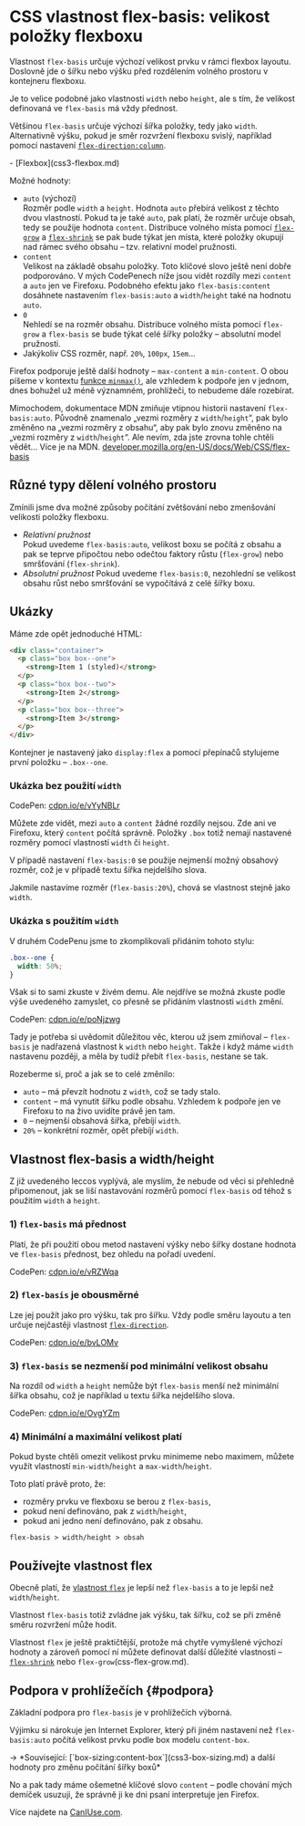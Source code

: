 # CSS vlastnost flex-basis: velikost položky flexboxu

Vlastnost `flex-basis` určuje výchozí velikost prvku v rámci flexbox layoutu. Doslovně jde o šířku nebo výšku před rozdělením volného prostoru v kontejneru flexboxu.

Je to velice podobné jako vlastnosti `width` nebo `height`, ale s tím, že velikost definovaná ve `flex-basis` má vždy přednost.

Většinou `flex-basis` určuje výchozí šířka položky, tedy jako `width`. Alternativně výšku, pokud je směr rozvržení flexboxu svislý, například pomocí nastavení [`flex-direction:column`](css-flex-direction.md).

<!-- TODO obrázek -->

<div class="related web-only" markdown="1">
- [Flexbox](css3-flexbox.md)
</div>

Možné hodnoty:

- `auto` (výchozí)  
Rozměr podle `width` a `height`. Hodnota `auto` přebírá velikost z těchto dvou vlastností. Pokud ta je také `auto`, pak platí, že rozměr určuje obsah, tedy se použije hodnota `content`. Distribuce volného místa pomocí [`flex-grow`](css-flex-grow.md) a [`flex-shrink`](css-flex-shrink.md) se pak bude týkat jen místa, které položky okupují nad rámec svého obsahu – tzv. relativní model pružnosti.
- `content`  
Velikost na základě obsahu položky. Toto klíčové slovo ještě není dobře podporováno. V mých CodePenech níže jsou vidět rozdíly mezi `content` a `auto` jen ve Firefoxu. Podobného efektu jako `flex-basis:content` dosáhnete nastavením `flex-basis:auto` a `width`/`height` také na hodnotu `auto`.
- `0`  
Nehledí se na rozměr obsahu. Distribuce volného místa pomocí `flex-grow` a `flex-basis` se bude týkat celé šířky položky – absolutní model pružnosti.
- Jakýkoliv CSS rozměr, např. `20%`, `100px`, `15em`…

Firefox podporuje ještě další hodnoty – `max-content` a `min-content`. O obou píšeme v kontextu [funkce `minmax()`](css-minmax.md), ale vzhledem k podpoře jen v jednom, dnes bohužel už méně významném, prohlížeči, to nebudeme dále rozebírat.

<!-- AdSnippet -->

Mimochodem, dokumentace MDN zmiňuje vtipnou historii nastavení `flex-basis:auto`. Původně znamenalo „vezmi rozměry z `width`/`height`“, pak bylo změněno na „vezmi rozměry z obsahu“, aby pak bylo znovu změněno na „vezmi rozměry z `width`/`height`“. Ale nevím, zda jste zrovna tohle chtěli vědět… Více je na MDN. [developer.mozilla.org/en-US/docs/Web/CSS/flex-basis](https://developer.mozilla.org/en-US/docs/Web/CSS/flex-basis)

## Různé typy dělení volného prostoru

Zmínili jsme dva možné způsoby počítání zvětšování nebo zmenšování velikosti položky flexboxu.

<!-- TODO obrázek https://www.w3.org/TR/css-flexbox-1/images/rel-vs-abs-flex.svg -->

- *Relativní pružnost*  
Pokud uvedeme `flex-basis:auto`, velikost boxu se počítá z obsahu a pak se teprve připočtou nebo odečtou faktory růstu (`flex-grow`) nebo smršťování (`flex-shrink`).
- *Absolutní pružnost*
Pokud uvedeme `flex-basis:0`, nezohlední se velikost obsahu růst nebo smršťování se vypočítává z celé šířky boxu.

## Ukázky

Máme zde opět jednoduché HTML:

```html
<div class="container">
  <p class="box box--one">
    <strong>Item 1 (styled)</strong>
  </p>
  <p class="box box--two">
    <strong>Item 2</strong>
  </p>
  <p class="box box--three">
    <strong>Item 3</strong>
  </p>  
</div>
```

Kontejner je nastavený jako `display:flex` a pomocí přepínačů stylujeme první položku – `.box--one`.

### Ukázka bez použití `width`

CodePen: [cdpn.io/e/vYyNBLr](https://codepen.io/machal/pen/vYyNBLr?editors=0000)

Můžete zde vidět, mezi `auto` a `content` žádné rozdíly nejsou. Zde ani ve Firefoxu, který `content` počítá správně. Položky `.box` totiž nemají nastavené rozměry pomocí vlastností `width` či `height`.

V případě nastavení `flex-basis:0` se použije nejmenší možný obsahový rozměr, což je v případě textu šířka nejdelšího slova.

Jakmile nastavíme rozměr (`flex-basis:20%`), chová se vlastnost stejně jako `width`.

### Ukázka s použitím `width`

V druhém CodePenu jsme to zkomplikovali přidáním tohoto stylu:

```css
.box--one {
  width: 50%;
}
```

Však si to sami zkuste v živém demu. Ale nejdříve se možná zkuste podle výše uvedeného zamyslet, co přesně se přidáním vlastnosti `width` změní.

CodePen: [cdpn.io/e/poNjzwg](https://codepen.io/machal/pen/poNjzwg?editors=0000)

Tady je potřeba si uvědomit důležitou věc, kterou už jsem zmiňoval – `flex-basis` je nadřazená vlastnost k `width` nebo `height`. Takže i když máme `width` nastavenu později, a měla by tudíž přebít `flex-basis`, nestane se tak.

Rozeberme si, proč a jak se to celé změnilo:

- `auto` – má převzít hodnotu z `width`, což se tady stalo.
- `content` – má vynutit šířku podle obsahu. Vzhledem k podpoře jen ve Firefoxu to na živo uvidíte právě jen tam.
- `0` – nejmenší obsahová šířka, přebíjí `width`.
- `20%` – konkrétní rozměr, opět přebíjí `width`.

## Vlastnost flex-basis a width/height

Z již uvedeného leccos vyplývá, ale myslím, že nebude od věci si přehledně připomenout, jak se liší nastavování rozměrů pomocí `flex-basis` od téhož s použitím `width` a `height`.

### 1) `flex-basis` má přednost

Platí, že při použití obou metod nastavení výšky nebo šířky dostane hodnota ve `flex-basis` přednost, bez ohledu na pořadí uvedení.

CodePen: [cdpn.io/e/vRZWqa](https://codepen.io/machal/pen/vRZWqa?editors=1100)

### 2) `flex-basis` je obousměrné

Lze jej použít jako pro výšku, tak pro šířku. Vždy podle směru layoutu a ten určuje nejčastěji vlastnost [`flex-direction`](css-flex-direction.md).

CodePen: [cdpn.io/e/bvLOMv](https://codepen.io/machal/pen/bvLOMv?editors=1100)

### 3) `flex-basis` se nezmenší pod minimální velikost obsahu

Na rozdíl od `width` a `height` nemůže být `flex-basis` menší než minimální šířka obsahu, což je například u textu šířka nejdelšího slova.

CodePen: [cdpn.io/e/OvgYZm](https://codepen.io/machal/pen/OvgYZm?editors=1100)

### 4) Minimální a maximální velikost platí

Pokud byste chtěli omezit velikost prvku minimeme nebo maximem, můžete využít vlastností `min-width`/`height` a `max-width`/`height`.

Toto platí právě proto, že:

- rozměry prvku ve flexboxu se berou z `flex-basis`,
- pokud není definováno, pak z `width`/`height`,
- pokud ani jedno není definováno, pak z obsahu.

```
flex-basis > width/height > obsah
```

## Používejte vlastnost flex

Obecně platí, že [vlastnost `flex`](css-flex.md) je lepší než `flex-basis` a to je lepší než `width`/`height`.

Vlastnost `flex-basis` totiž zvládne jak výšku, tak šířku, což se při změně směru rozvržení může hodit.

Vlastnost `flex` je ještě praktičtější, protože má chytře vymyšlené výchozí hodnoty a zároveň pomocí ní můžete definovat další důležité vlastnosti – [`flex-shrink`](css-flex-shrink.md) nebo `flex-grow`(css-flex-grow.md).

## Podpora v prohlížečích {#podpora}

Základní podpora pro `flex-basis` je v prohlížečích výborná.

Výjimku si nárokuje jen Internet Explorer, který při jiném nastavení než `flex-basis:auto` počítá velikost prvku podle box modelu `content-box`.

<div class="web-only">
→ *Související: [`box-sizing:content-box`](css3-box-sizing.md) a další hodnoty pro změnu počítání šířky boxů*
</div>

No a pak tady máme ošemetné klíčové slovo `content` – podle chování mých demíček usuzuji, že správně ji ke dni psaní interpretuje jen Firefox.

Více najdete na [CanIUse.com](https://caniuse.com/mdn-css_properties_flex-basis).

<!-- AdSnippet -->
